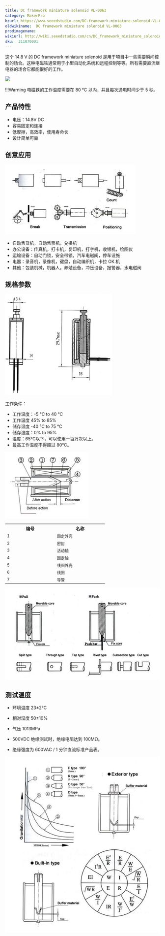 ```yaml
---
title: DC framework miniature solenoid VL-0063
category: MakerPro
bzurl: https://www.seeedstudio.com/DC-framework-miniature-solenoid-VL-0063-p-1049.html
oldwikiname:  DC framework miniature solenoid VL-0063
prodimagename:
wikiurl: http://wiki.seeedstudio.com/cn/DC_framework_miniature_solenoid_VL-0063
sku:  311070001
---
```


这个 14.8 V 的 DC framework miniature solenoid 是用于项目中一些需要瞬间控制的场合。这种电磁铁通常用于小型自动化系统和远程控制等等。所有需要直流继电器的场合它都能很好的工作。

[![](https://github.com/SeeedDocument/wiki_chinese/raw/master/docs/images/click_to_buy.PNG)](https://item.taobao.com/item.htm?spm=a1z10.3-c.w4002-11172317909.10.5f45b363L9hKEi&id=520570121742)


!!!Warning
    电磁铁的工作温度需要在 80 ℃ 以内，并且每次通电时间少于 5 秒。

##   产品特性

*   电压：14.8V DC
*   容易固定和连接
*   低摩擦，高效率，使用寿命长
*   设计简单可靠

## 创意应用
![](https://github.com/SeeedDocument/DC_framework_miniature_solenoid_VL-0063/raw/master/img/HCNE1-0520-2-.jpg)

- 自动售货机，自动售票机，兑换机
- 办公设备：传真机，打卡机，复印机，打字机，收银机，绘图仪
- 运输设备：自动门锁，安全带锁，汽车电磁阀，停车设施
- 电器：录音机，录像机，键盘，自动编织机，卡拉 OK 机
- 其他：包装机械，机器人，养殖设备，冲压设备，报警器，水电磁阀

## 规格参数

![](https://github.com/SeeedDocument/DC_framework_miniature_solenoid_VL-0063/raw/master/img/VL-0063.jpg)</div></div>

工作条件：

*   工作温度：-5 ℃ to 40 ℃
*   工作温度 45% to 85%
*   储存温度 -40 ℃ to 75 ℃
*   储存湿度：0% to 95%
*   温度：65℃以下，可以使用一百万次以上。
*   最高工作温度不得超过 80℃。

![](https://github.com/SeeedDocument/DC_framework_miniature_solenoid_VL-0063/raw/master/img/HCNE1-0520-3-.jpg)

<table >
<tr>
<th>编号
</th>
<th>名称
</th></tr>
<tr style="font-size: 90%">
<td width="150"> 1
</td>
<td width="150">  固定外壳
</td></tr>
<tr style="font-size: 90%">
<td width="150"> 2
</td>
<td width="150">  密封
</td></tr>
<tr style="font-size: 90%">
<td width="150"> 3
</td>
<td width="150">  活动轴
</td></tr>
<tr style="font-size: 90%">
<td width="150"> 4
</td>
<td width="150">  固定轴
</td></tr>
<tr style="font-size: 90%">
<td width="150"> 5
</td>
<td width="150">  线圈外壳
</td></tr>
<tr style="font-size: 90%">
<td width="150"> 6
</td>
<td width="150">  线圈
</td></tr>
<tr style="font-size: 90%">
<td width="150"> 7
</td>
<td width="150">  导管
</td></tr></table>

![](https://github.com/SeeedDocument/DC_framework_miniature_solenoid_VL-0063/raw/master/img/HCNE1-0520-4-.jpg)

## 测试温度

*   环境温度 23±2℃

*   相对湿度 50±10%

*   气压 1013MPa

*   500VDC 绝缘测试时，绝缘电阻达到 100MΩ。

*   绝缘强度为 600VAC / 1 分钟直流标准产品表。

![](https://github.com/SeeedDocument/DC_framework_miniature_solenoid_VL-0063/raw/master/img/HCNE1-0520-5-.jpg)

